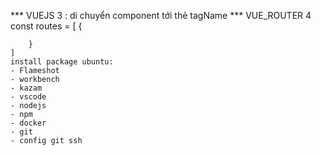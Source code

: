 *** VUEJS 3
    <teleport to="tagName"><Component/></teleport> : di chuyển component tới thẻ tagName
*** VUE_ROUTER 4
    <router-link to="/"></router-link>
    const routes = [
        {

        }
    ]
    install package ubuntu: 
    - Flameshot
    - workbench
    - kazam 
    - vscode 
    - nodejs
    - npm
    - docker
    - git
    - config git ssh
